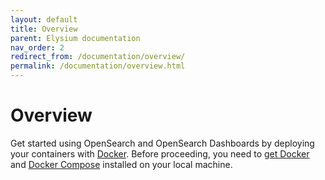 ```yaml
---
layout: default
title: Overview
parent: Elysium documentation
nav_order: 2
redirect_from: /documentation/overview/
permalink: /documentation/overview.html
---
```


# Overview

Get started using OpenSearch and OpenSearch Dashboards by deploying your containers with [Docker](https://www.docker.com/). Before proceeding, you need to [get Docker](https://docs.docker.com/get-docker/) and [Docker Compose](https://github.com/docker/compose) installed on your local machine. 